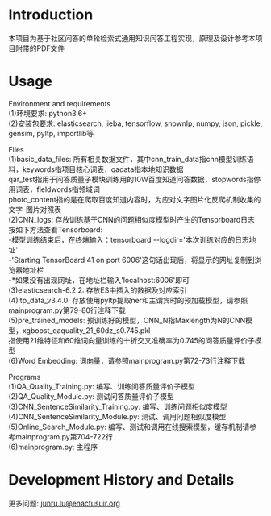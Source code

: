 # Introduction
  本项目为基于社区问答的单轮检索式通用知识问答工程实现，原理及设计参考本项目附带的PDF文件

# Usage

  Environment and requirements<br>
  (1)环境要求: python3.6+<br>
  (2)安装包要求: elasticsearch, jieba, tensorflow, snownlp, numpy, json, pickle, gensim, pyltp, importlib等<br>

  Files<br>
  (1)basic_data_files: 所有相关数据文件，其中cnn_train_data指cnn模型训练语料，keywords指项目核心词表，qadata指本地知识数据<br>
                       qar_test指用于问答质量子模块训练用的10W百度知道问答数据，stopwords指停用词表，fieldwords指领域词<br>
                       photo_content指的是在爬取百度知道内容时，为应对文字图片化反爬机制收集的文字-图片对照表<br>
  (2)CNN_logs: 存放训练基于CNN的问题相似度模型时产生的Tensorboard日志<br>
               按如下方法查看Tensorboard:<br>
               -模型训练结束后，在终端输入：tensorboard --logdir='本次训练对应的日志地址'<br>
               -'Starting TensorBoard 41 on port 6006'这句话出现后，将显示的网址复制到浏览器地址栏<br>
               -*如果没有出现网址，在地址栏输入'localhost:6006'即可<br>
  (3)elasticsearch-6.2.2: 存放ES中插入的数据及对应索引<br>
  (4)ltp_data_v3.4.0: 存放使用pyltp提取ner和主谓宾时的预加载模型，请参照mainprogram.py第79-80行注释下载<br>
  (5)pre_trained_models: 预训练好的模型，CNN_N指Maxlength为N的CNN模型，xgboost_qaquality_21_60dz_s0.745.pkl<br>
                         指使用21维特征和60维词向量训练的十折交叉准确率为0.745的问答质量评价子模型<br>
  (6)Word Embedding: 词向量，请参照mainprogram.py第72-73行注释下载<br>

  Programs<br>
  (1)QA_Quality_Training.py: 编写、训练问答质量评价子模型<br>
  (2)QA_Quality_Module.py: 测试问答质量评价子模型<br>
  (3)CNN_SentenceSimilarity_Training.py: 编写、训练问题相似度模型<br>
  (4)CNN_SentenceSimilarity_Module.py: 测试、调用问题相似度模型<br>
  (5)Online_Search_Module.py: 编写、测试和调用在线搜索模型，缓存机制请参考mainprogram.py第704-722行<br>
  (6)mainprogram.py: 主程序<br>

# Development History and Details
  更多问题: junru.lu@enactusuir.org<br>